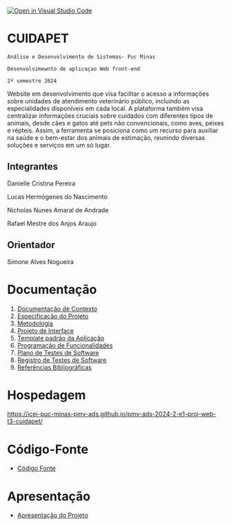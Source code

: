 [![Open in Visual Studio Code](https://classroom.github.com/assets/open-in-vscode-2e0aaae1b6195c2367325f4f02e2d04e9abb55f0b24a779b69b11b9e10269abc.svg)](https://classroom.github.com/online_ide?assignment_repo_id=15755991&assignment_repo_type=AssignmentRepo)
# CUIDAPET

`Análise e Desenvolvimento de Sistemas- Puc Minas`

`Desenvolvimewnto de aplicaçao Web front-end`

`2º semestre 2024`

Website em desenvolvimento que visa facilitar o acesso a informações sobre unidades de atendimento veterinário público, incluindo as especialidades disponíveis em cada local. A plataforma também visa centralizar informações cruciais sobre cuidados com diferentes tipos de animais, desde cães e gatos até pets não convencionais, como aves, peixes e répteis. Assim, a ferramenta se posiciona como um recurso para auxiliar na saúde e o bem-estar dos animais de estimação, reunindo diversas soluções e serviços em um só lugar.

## Integrantes

Danielle Cristina Pereira 

Lucas Hermógenes do Nascimento 

Nicholas Nunes Amaral de Andrade 

Rafael Mestre dos Anjos Araujo 

## Orientador

Simone Alves Nogueira 

# Documentação

<ol>
<li><a href="documentos/01-Documentação de Contexto.md"> Documentação de Contexto</a></li>
<li><a href="documentos/02-Especificação do Projeto.md"> Especificação do Projeto</a></li>
<li><a href="documentos/03-Metodologia.md"> Metodologia</a></li>
<li><a href="documentos/04-Projeto de Interface.md"> Projeto de Interface</a></li>
<li><a href="documentos/05-Template padrão da Aplicação.md"> Template padrão da Aplicação</a></li>
<li><a href="documentos/06-Programação de Funcionalidades.md"> Programação de Funcionalidades</a></li>
<li><a href="documentos/07-Plano de Testes de Software.md"> Plano de Testes de Software</a></li>
<li><a href="documentos/08-Registro de Testes de Software.md"> Registro de Testes de Software</a></li>
<li><a href="documentos/09-Referências.md"> Referências Bibliográficas</a></li>
</ol>

# Hospedagem

https://icei-puc-minas-pmv-ads.github.io/pmv-ads-2024-2-e1-proj-web-t3-cuidapet/

# Código-Fonte

* <a href="https://github.com/ICEI-PUC-Minas-PMV-ADS/pmv-ads-2024-2-e1-proj-web-t3-cuidapet/tree/main/codigo-fonte">Código Fonte</a>

# Apresentação

* <a href="apresentacao/README.md">Apresentação do Projeto</a>
